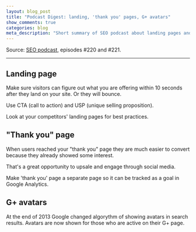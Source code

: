 ```yaml
---
layout: blog_post
title: "Podcast Digest: landing, 'thank you' pages, G+ avatars"
show_comments: true
categories: blog
meta_description: "Short summary of SEO podcast about landing pages and Google plus avatars in search results."
---
```


Source: [SEO podcast](http://www.e-webstyle.com/Internet-Marketing-Podcast.asp), episodes #220 and #221.

---

## Landing page

Make sure visitors can figure out what you are offering within 10 seconds after they land on your site. Or they will bounce.

Use CTA (call to action) and USP (unique selling proposition).

Look at your competitors' landing pages for best practices.

## "Thank you" page

When users reached your "thank you" page they are much easier to convert because they already showed some interest.

That's a great opportunity to upsale and engage through social media.

Make 'thank you' page a separate page so it can be tracked as a goal in Google Analytics.

## G+ avatars

At the end of 2013 Google changed algorythm of showing avatars in search results. Avatars are now shown for those who are active on their G+ page.
